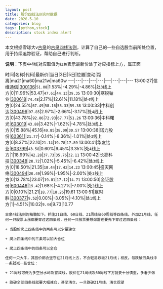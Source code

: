 ```yaml
---
layout: post
title: 股价四线法则实时数据
date: 2020-5-10
categories: blog
tags: [python,stock]
description: stock index alert
---
```



本文根据雪球大v[古泉](https://xueqiu.com/u/7148646888)的[古泉四线法则](https://xueqiu.com/7148646888/130498192)，计算了自己的一些自选股当前所处位置，用于持续追踪验证，帮助自己进行判断。

**说明**：下表中4线对应取值为`红色`表示最新价处于对应指标上方，属正面

时间|名称|代码|最新价|当日|3日|5日|位置|变动|距离|ma21|ma60|ma21w|ma60w
---|---|---|---|---|---|---|---|---
13:00:27|信维通信|[300136](https://xueqiu.com/S/SZ300136)|`51.08`|1.53%|-4.29%|-4.86%|处`3`线上方|0|11.96%|53.47|`47.61`|`44.13`|`39.35`
13:00:30|寒锐钴业|[300618](https://xueqiu.com/S/SZ300618)|`74.48`|2.17%|12.61%|11.18%|处`4`线上方|0|24.55%|`67.49`|`58.16`|`55.33`|`59.38`
13:00:33|中科创达|[300496](https://xueqiu.com/S/SZ300496)|`97.85`|2.97%|-2.66%|-3.17%|处`4`线上方|0|43.78%|`92.86`|`72.93`|`67.77`|`51.26`
13:00:36|中科曙光|[603019](https://xueqiu.com/S/SH603019)|`43.88`|3.42%|-1.62%|-4.78%|处`3`线上方|0|15.88%|45.16|`40.85`|`38.09`|`30.57`
13:00:38|诺力股份|[603611](https://xueqiu.com/S/SH603611)|`21.77`|-0.14%|-8.36%|-1.01%|处`3`线上方|0|8.37%|22.10|`21.14`|`19.78`|`17.89`
13:00:41|华友钴业|[603799](https://xueqiu.com/S/SH603799)|`43.58`|0.60%|6.45%|3.35%|处`4`线上方|1|18.99%|`42.28`|`37.73`|`35.76`|`32.11`
13:00:42|长亮科技|[300348](https://xueqiu.com/S/SZ300348)|`20.72`|1.02%|-5.45%|-6.42%|处`3`线上方|0|18.50%|21.35|`18.44`|`17.42`|`14.23`
13:00:45|盛天网络|[300494](https://xueqiu.com/S/SZ300494)|`20.49`|1.99%|-1.95%|-2.00%|处`3`线上方|0|13.78%|23.07|`19.01`|`17.12`|`14.71`
13:00:50|金证股份|[600446](https://xueqiu.com/S/SH600446)|`19.42`|1.68%|-4.27%|-7.00%|处`2`线上方|0|0.10%|21.21|`18.77`|`18.26`|19.61
13:00:51|赢时胜|[300377](https://xueqiu.com/S/SZ300377)|`9.52`|0.00%|-3.05%|-4.10%|处`1`线上方|1|-4.51%|10.02|`9.44`|9.73|10.77

```
古泉4线法则的精髓如下。抓住21日线、60日线、21周线及60周线等四条线，外加21月线，任何一只股票上涨都要穿过这四条线，任何一只股票要想爆雷也要先下穿过这四条线：

+ 当股价爬上四条线中的两条可以少量建仓

+ 爬上四条线中的三条可以加大仓位

+ 爬上四条线中的四条可以全仓

任何一只大牛，其股价都会坚守在21月线上方，不会轻易跌破21月线；相反，每跌破四条线中一条就减一些仓位：

+ 21周线可做为多空分水岭及警戒线，股价在21周线及60周线下方就要十分慎重，多看少做

+ 跌破全部四条线就要大幅减仓，甚至清仓，一旦跌破21月线，清仓观望
```